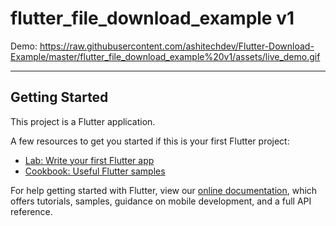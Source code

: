 # flutter_file_download_example v1

Demo:
https://raw.githubusercontent.com/ashitechdev/Flutter-Download-Example/master/flutter_file_download_example%20v1/assets/live_demo.gif

---------------------------
## Getting Started

This project is a Flutter application.

A few resources to get you started if this is your first Flutter project:

- [Lab: Write your first Flutter app](https://flutter.dev/docs/get-started/codelab)
- [Cookbook: Useful Flutter samples](https://flutter.dev/docs/cookbook)

For help getting started with Flutter, view our
[online documentation](https://flutter.dev/docs), which offers tutorials,
samples, guidance on mobile development, and a full API reference.
